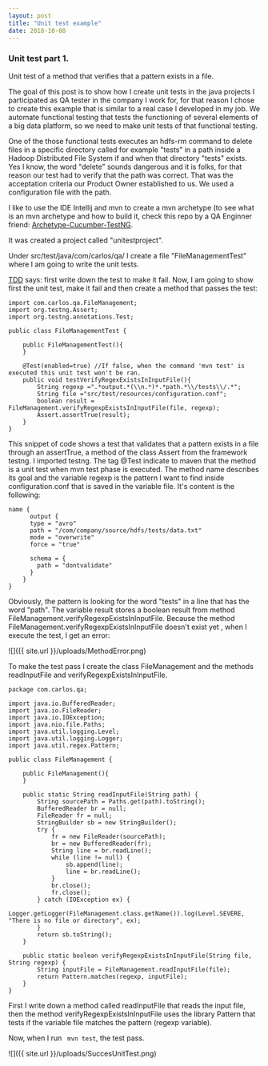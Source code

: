 ```yaml
---
layout: post
title: "Unit test example"
date: 2018-10-08
---
```


### Unit test part 1.
Unit test of a method that verifies that a pattern exists in a file.


The goal of this post is to show how I create unit tests in the java projects I participated as QA tester in the company I work for, for that reason I chose to create this example that is similar to a real case I developed in my job. 
We automate functional testing that tests the functioning of several elements of a big data platform, so we need to make unit tests of that functional testing.

One of the those functional tests executes an hdfs-rm command to delete files in a specific directory called for example "tests" in a path inside a Hadoop Distributed File System if and when that directory "tests" exists. Yes I know, the word "delete" sounds dangerous and it is folks, for that reason our test had to verify that the path was correct. That was the acceptation criteria our Product Owner established to us.
We used a configuration file with the path. 

I like to use the IDE Intellij and mvn to create a mvn archetype (to see what is an mvn archetype and how to build it, check this repo by a QA Enginner friend: [Archetype-Cucumber-TestNG](https://github.com/isortegah/archetype-cucumber-testng).

It was created a project called  "unitestproject".

Under src/test/java/com/carlos/qa/ I create a file "FileManagementTest" where I am going to write the unit tests.

[TDD](https://www.paradigmadigital.com/dev/tdd-como-metodologia-de-diseno-de-software/) says: first write down the test to make it fail. Now, I am going to show first the unit test, make it fail and then create a method that passes the test:

```
import com.carlos.qa.FileManagement;
import org.testng.Assert;
import org.testng.annotations.Test;

public class FileManagementTest {

    public FileManagementTest(){
    }

    @Test(enabled=true) //If false, when the command 'mvn test' is executed this unit test won't be ran.
    public void testVerifyRegexExistsInInputFile(){
        String regexp =".*output.*(\\n.*)*.*path.*\\/tests\\/.*";
        String file ="src/test/resources/configuration.conf";
        boolean result = FileManagement.verifyRegexpExistsInInputFile(file, regexp);
        Assert.assertTrue(result);
    }
}
```
This snippet of code shows a test that validates that a pattern exists in a file through an assertTrue, a method of the class Assert from the framework testng. I imported testng. The tag @Test indicate to maven that the method is a unit test when mvn test phase is executed. The method name describes its goal and the variable regexp is the pattern I want to find inside configuration.conf that is saved in the variable file. It's content is the following:

```
name {
      output {
      type = "avro"
      path = "/com/company/source/hdfs/tests/data.txt"
      mode = "overwrite"
      force = "true"

      schema = {
        path = "dontvalidate"
      }
    }
}

```
Obviously, the pattern is looking for the word "tests" in a line that has the word "path". The variable result stores a boolean result from method FileManagement.verifyRegexpExistsInInputFile. Because the method FileManagement.verifyRegexpExistsInInputFile doesn't exist yet , when I execute the test, I get an error: 

  ![]({{ site.url }}/uploads/MethodError.png)

To make the test pass I create the class FileManagement and the methods readInputFile and verifyRegexpExistsInInputFile.

```
package com.carlos.qa;

import java.io.BufferedReader;
import java.io.FileReader;
import java.io.IOException;
import java.nio.file.Paths;
import java.util.logging.Level;
import java.util.logging.Logger;
import java.util.regex.Pattern;

public class FileManagement {

    public FileManagement(){
    }

    public static String readInputFile(String path) {
        String sourcePath = Paths.get(path).toString();
        BufferedReader br = null;
        FileReader fr = null;
        StringBuilder sb = new StringBuilder();
        try {
            fr = new FileReader(sourcePath);
            br = new BufferedReader(fr);
            String line = br.readLine();
            while (line != null) {
                sb.append(line);
                line = br.readLine();
            }
            br.close();
            fr.close();
        } catch (IOException ex) {
            Logger.getLogger(FileManagement.class.getName()).log(Level.SEVERE, "There is no file or directory", ex);
        }
        return sb.toString();
    }

    public static boolean verifyRegexpExistsInInputFile(String file, String regexp) {
        String inputFile = FileManagement.readInputFile(file);
        return Pattern.matches(regexp, inputFile);
    }
}

```

First I write down a method called readInputFile that reads the input file, then the method verifyRegexpExistsInInputFile uses the library Pattern that tests if the variable file matches the pattern (regexp variable).

Now, when I run 
``` mvn test```,
the test pass.

![]({{ site.url }}/uploads/SuccesUnitTest.png)
